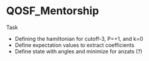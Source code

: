 # QOSF_Mentorship




Task 
- Defining the hamiltonian for cutoff-3, P=+1, and k=0 
- Define expectation values to extract coefficients 
- Define state with angles and minimize for anzats (?) 